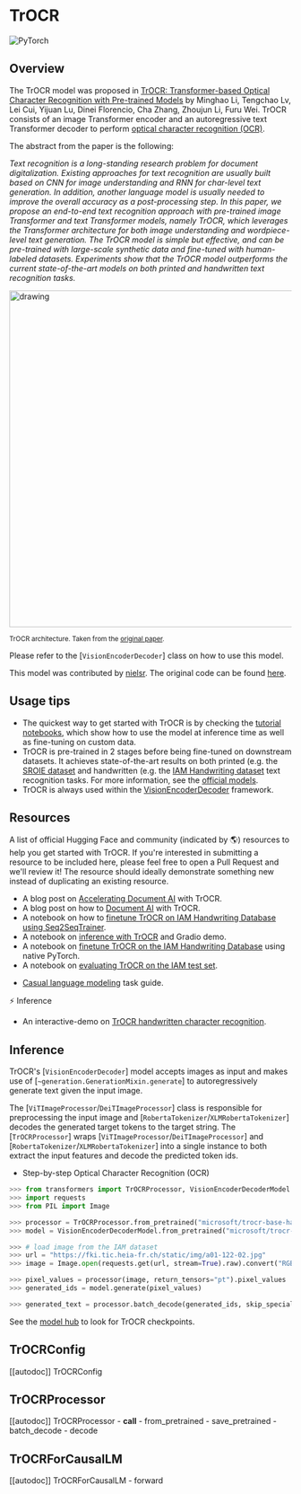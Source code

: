 <!--Copyright 2021 The HuggingFace Team. All rights reserved.

Licensed under the Apache License, Version 2.0 (the "License"); you may not use this file except in compliance with the
License. You may obtain a copy of the License at

http://www.apache.org/licenses/LICENSE-2.0

Unless required by applicable law or agreed to in writing, software distributed under the License is distributed on an
"AS IS" BASIS, WITHOUT WARRANTIES OR CONDITIONS OF ANY KIND, either express or implied. See the License for the

⚠️ Note that this file is in Markdown but contain specific syntax for our doc-builder (similar to MDX) that may not be
rendered properly in your Markdown viewer.

specific language governing permissions and limitations under the License. -->

# TrOCR

<div class="flex flex-wrap space-x-1">
<img alt="PyTorch" src="https://img.shields.io/badge/PyTorch-DE3412?style=flat&logo=pytorch&logoColor=white">
</div>

## Overview

The TrOCR model was proposed in [TrOCR: Transformer-based Optical Character Recognition with Pre-trained
Models](https://huggingface.co/papers/2109.10282) by Minghao Li, Tengchao Lv, Lei Cui, Yijuan Lu, Dinei Florencio, Cha Zhang,
Zhoujun Li, Furu Wei. TrOCR consists of an image Transformer encoder and an autoregressive text Transformer decoder to
perform [optical character recognition (OCR)](https://en.wikipedia.org/wiki/Optical_character_recognition).

The abstract from the paper is the following:

*Text recognition is a long-standing research problem for document digitalization. Existing approaches for text recognition
are usually built based on CNN for image understanding and RNN for char-level text generation. In addition, another language
model is usually needed to improve the overall accuracy as a post-processing step. In this paper, we propose an end-to-end
text recognition approach with pre-trained image Transformer and text Transformer models, namely TrOCR, which leverages the
Transformer architecture for both image understanding and wordpiece-level text generation. The TrOCR model is simple but
effective, and can be pre-trained with large-scale synthetic data and fine-tuned with human-labeled datasets. Experiments
show that the TrOCR model outperforms the current state-of-the-art models on both printed and handwritten text recognition
tasks.*

<img src="https://huggingface.co/datasets/huggingface/documentation-images/resolve/main/trocr_architecture.jpg"
alt="drawing" width="600"/>

<small> TrOCR architecture. Taken from the <a href="https://huggingface.co/papers/2109.10282">original paper</a>. </small>

Please refer to the [`VisionEncoderDecoder`] class on how to use this model.

This model was contributed by [nielsr](https://huggingface.co/nielsr). The original code can be found
[here](https://github.com/microsoft/unilm/tree/6f60612e7cc86a2a1ae85c47231507a587ab4e01/trocr).

## Usage tips

- The quickest way to get started with TrOCR is by checking the [tutorial
  notebooks](https://github.com/NielsRogge/Transformers-Tutorials/tree/master/TrOCR), which show how to use the model
  at inference time as well as fine-tuning on custom data.
- TrOCR is pre-trained in 2 stages before being fine-tuned on downstream datasets. It achieves state-of-the-art results
  on both printed (e.g. the [SROIE dataset](https://paperswithcode.com/dataset/sroie) and handwritten (e.g. the [IAM
  Handwriting dataset](https://fki.tic.heia-fr.ch/databases/iam-handwriting-database>) text recognition tasks. For more
  information, see the [official models](https://huggingface.co/models?other=trocr>).
- TrOCR is always used within the [VisionEncoderDecoder](vision-encoder-decoder) framework.

## Resources

A list of official Hugging Face and community (indicated by 🌎) resources to help you get started with TrOCR. If you're interested in submitting a resource to be included here, please feel free to open a Pull Request and we'll review it! The resource should ideally demonstrate something new instead of duplicating an existing resource.

<PipelineTag pipeline="text-classification"/>

- A blog post on [Accelerating Document AI](https://huggingface.co/blog/document-ai) with TrOCR.
- A blog post on how to [Document AI](https://github.com/philschmid/document-ai-transformers) with TrOCR.
- A notebook on how to [finetune TrOCR on IAM Handwriting Database using Seq2SeqTrainer](https://colab.research.google.com/github/NielsRogge/Transformers-Tutorials/blob/master/TrOCR/Fine_tune_TrOCR_on_IAM_Handwriting_Database_using_Seq2SeqTrainer.ipynb).
- A notebook on [inference with TrOCR](https://colab.research.google.com/github/NielsRogge/Transformers-Tutorials/blob/master/TrOCR/Inference_with_TrOCR_%2B_Gradio_demo.ipynb) and Gradio demo.
- A notebook on [finetune TrOCR on the IAM Handwriting Database](https://colab.research.google.com/github/NielsRogge/Transformers-Tutorials/blob/master/TrOCR/Fine_tune_TrOCR_on_IAM_Handwriting_Database_using_native_PyTorch.ipynb) using native PyTorch.
- A notebook on [evaluating TrOCR on the IAM test set](https://colab.research.google.com/github/NielsRogge/Transformers-Tutorials/blob/master/TrOCR/Evaluating_TrOCR_base_handwritten_on_the_IAM_test_set.ipynb).

<PipelineTag pipeline="text-generation"/>

- [Casual language modeling](https://huggingface.co/docs/transformers/tasks/language_modeling) task guide.

⚡️ Inference

- An interactive-demo on [TrOCR handwritten character recognition](https://huggingface.co/spaces/nielsr/TrOCR-handwritten).

## Inference

TrOCR's [`VisionEncoderDecoder`] model accepts images as input and makes use of
[`~generation.GenerationMixin.generate`] to autoregressively generate text given the input image.

The [`ViTImageProcessor`/`DeiTImageProcessor`] class is responsible for preprocessing the input image and
[`RobertaTokenizer`/`XLMRobertaTokenizer`] decodes the generated target tokens to the target string. The
[`TrOCRProcessor`] wraps [`ViTImageProcessor`/`DeiTImageProcessor`] and [`RobertaTokenizer`/`XLMRobertaTokenizer`]
into a single instance to both extract the input features and decode the predicted token ids.

- Step-by-step Optical Character Recognition (OCR)

``` py
>>> from transformers import TrOCRProcessor, VisionEncoderDecoderModel
>>> import requests
>>> from PIL import Image

>>> processor = TrOCRProcessor.from_pretrained("microsoft/trocr-base-handwritten")
>>> model = VisionEncoderDecoderModel.from_pretrained("microsoft/trocr-base-handwritten")

>>> # load image from the IAM dataset
>>> url = "https://fki.tic.heia-fr.ch/static/img/a01-122-02.jpg"
>>> image = Image.open(requests.get(url, stream=True).raw).convert("RGB")

>>> pixel_values = processor(image, return_tensors="pt").pixel_values
>>> generated_ids = model.generate(pixel_values)

>>> generated_text = processor.batch_decode(generated_ids, skip_special_tokens=True)[0]
```

See the [model hub](https://huggingface.co/models?filter=trocr) to look for TrOCR checkpoints.

## TrOCRConfig

[[autodoc]] TrOCRConfig

## TrOCRProcessor

[[autodoc]] TrOCRProcessor
    - __call__
    - from_pretrained
    - save_pretrained
    - batch_decode
    - decode

## TrOCRForCausalLM

[[autodoc]] TrOCRForCausalLM
     - forward
